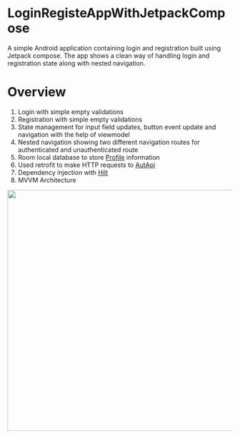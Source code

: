 # LoginRegisteAppWithJetpackCompose
A simple Android application containing login and registration built using Jetpack compose.
The app shows a clean way of handling login and registration state along with nested navigation.
# Overview
1. Login with simple empty validations
2. Registration with simple empty validations
3. State management for input field updates, button event update and navigation with the help of viewmodel
4. Nested navigation showing two different navigation routes for authenticated and unauthenticated route
5. Room local database to store [Profile](https://github.com/denkiri/ComposeLoginApp/blob/master/app/src/main/java/com/example/loginapp/models/Profile.kt) information
6. Used retrofit to make HTTP requests to [AutApi](https://github.com/denkiri/ComposeLoginApp/blob/master/app/src/main/java/com/example/loginapp/network/AuthApi.kt)
7. Dependency injection with [Hilt](https://github.com/denkiri/ComposeLoginApp/blob/master/app/src/main/java/com/example/loginapp/di/AppModule.kt)
8. MVVM Architecture
<img src="https://developer.android.com/static/topic/libraries/architecture/images/final-architecture.png" width="640" height="540">

